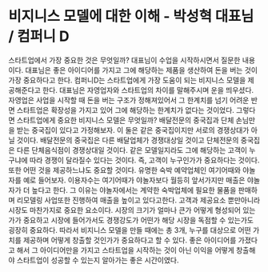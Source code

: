 # 비지니스 모델에 대한 이해 - 박성혁 대표님 / 컴퍼니 D

스타트업에서 가장 중요한 것은 무엇일까? 대표님이 수업을 시작하시면서 질문한 내용이다. 대표님은 좋은 아이디어를 가지고 그에 해당하는 제품을 생산하여 돈을 버는 것이 가장 중요하다고 한다. 컴퍼니D는 스타트업에게 가장 도움이 되는 비지니스 모델을 제공해준다고 한다. 대표님은 자영업자와 스타트업의 차이를 말해주시며 운을 띄우셨다. 자영업은 사업을 시작할 때 돈을 버는 구조가 정해져있어서 그 한계치를 넘기 어려운 반면 스타트업은 확장성을 가지고 있어 그에 해당하는 한계치가 없다는 것이었다. 그렇다면 스타트업에게 중요한 비지니스 모델은 무엇일까? 배달전문의 중국집과 단체 손님만을 받는 중국집이 있다고 가정해보자. 이 둘은 같은 중국집이지만 서로의 경쟁상대가 아닐 것이다. 배달전문의 중국집은 다른 배달업체가 경쟁대상일 것이고 단체전문의 중국집은 다른 단체음식점이 경쟁상대일 것이다. 같은 모델일지라도 그에 해당하는 고객이 누구냐에 따라 경쟁이 달라질수 있다는 것이다. 즉, 고객이 누구인가가 중요하다는 것이다. 또한 어떤 것을 제공하느냐도 중요할 것이다. 유명한 숙박 예약업체인 여기어때와 야놀자를 예로 들어보자. 이용자수는 여기어때가 야놀자보다 월등히 앞서가지만 매출은 야놀자가 더 높다고 한다. 그 이유는 야놀자에서는 계약한 숙박업체에 필요한 물품을 판매하며 리모델링 사업또한 진행하여 매출을 높이고 있다고한다. 고객과 제공요소 뿐만아니라 시장도 마찬가지로 중요한 요소이다. 시장의 크기가 얼마나 큰가 어떻게 형성되어 있는가가 중요하고 시장에 들어가서도 경쟁강도가 어떤가 해당 시장을 독점할 수 있는가도 굉장히 중요하다. 따라서 비지니스 모델을 만들 때에는 총 3개, 누구를 대상으로 어떤 가치를 제공하며 어떻게 창출할 것인가가 중요하다고 할 수 있다. 좋은 아이디어를 가졌다고 해서 그 아이디어만을 가지고 스타트업을 시작하는 것이 아닌 이익을 어떻게 창출해야 스타트업이 성공할 수 있는지 알아가는 좋은 시간이였다.  
